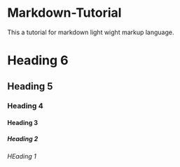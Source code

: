# Markdown-Tutorial
This a tutorial for markdown light wight markup language.
# Heading 6
## Heading 5
### Heading 4
#### Heading 3
##### Heading 2
###### HEading 1
